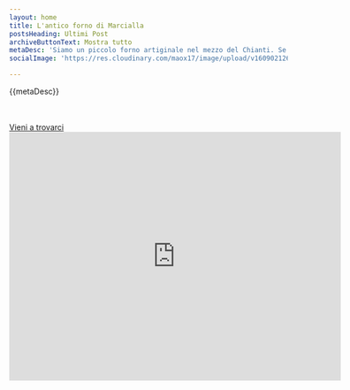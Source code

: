 ```yaml
---
layout: home
title: L'antico forno di Marcialla
postsHeading: Ultimi Post
archiveButtonText: Mostra tutto
metaDesc: 'Siamo un piccolo forno artiginale nel mezzo del Chianti. Se verrete a trovarci, oltre al pane, scoprirete prodotti innovativi, genuini e salutari.'
socialImage: 'https://res.cloudinary.com/maox17/image/upload/v1609021269/FornoMarcialla/profilo_prjfkt.jpg'

---
```


{{metaDesc}}

</br>

</br>


<a href="bingmaps:?cp=43.57410818847962~11.140772943664468">
 <a href="http://maps.apple.com/maps?q=43.57410818847962, 11.140772943664468"> 
   Vieni a trovarci
 </a>
</a>


<iframe src="https://www.google.com/maps/embed?pb=!1m18!1m12!1m3!1d2890.5553308786325!2d11.138565315495196!3d43.57414797912404!2m3!1f0!2f0!3f0!3m2!1i1024!2i768!4f13.1!3m3!1m2!1s0x132a47c0c3952543%3A0xf8ce3b2fbea92df!2sL&#39;Antico%20Forno!5e0!3m2!1sit!2sit!4v1609023205811!5m2!1sit!2sit" width="600" height="450" frameborder="0" style="border:0;" allowfullscreen="" aria-hidden="false" tabindex="0"></iframe>


 